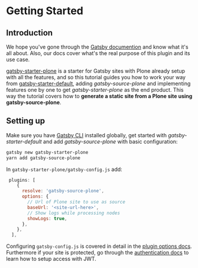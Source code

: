 # Getting Started

## Introduction

We hope you've gone through the [Gatsby documention](https://www.gatsbyjs.org/docs/) and know what it's all about. Also, our docs cover what's the real purpose of this plugin and its use case.

[gatsby-starter-plone](https://github.com/collective/gatsby-starter-plone) is a starter for Gatsby sites with Plone already setup with all the features, and so this tutorial guides you how to work your way from [gatsby-starter-default](https://github.com/gatsbyjs/gatsby-starter-default/), adding _gatsby-source-plone_ and implementing features one by one to get _gatsby-starter-plone_ as the end product.
This way the tutorial covers how to **generate a static site from a Plone site using gatsby-source-plone**.

## Setting up

Make sure you have [Gatsby CLI](https://www.gatsbyjs.org/packages/gatsby-cli/) installed globally, get started with _gatsby-starter-default_ and add _gatsby-source-plone_ with basic configuration:

```sh
gatsby new gatsby-starter-plone
yarn add gatsby-source-plone
```

In `gatsby-starter-plone/gatsby-config.js` add:

```js
 plugins: [
    {
      resolve: 'gatsby-source-plone',
      options: {
        // Url of Plone site to use as source
        baseUrl: '<site-url-here>',
        // Show logs while processing nodes
        showLogs: true,
      },
    },
  ],
```

Configuring `gatsby-config.js` is covered in detail in the [plugin options docs](https://collective.github.io/gatsby-source-plone/docs/plugin_options/). Furthermore if your site is protected, go through the [authentication docs](https://collective.github.io/gatsby-source-plone/docs/authentication/) to learn how to setup access with JWT.
